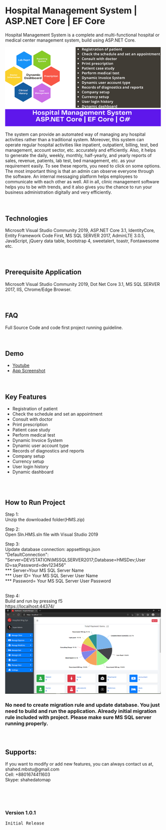 # Hospital Management System | ASP.NET Core | EF Core

Hospital Management System is a complete and multi-functional hospital or medical center management system, build using ASP.NET Core.<br/>

![Main Thumnail](https://github.com/shahedbd/Hospital-Management-System/blob/main/Resource/590x300.png)


The system can provide an automated way of managing any hospital activities rather than a traditional system. Moreover, this system can operate regular hospital activities like inpatient, outpatient, billing, test, bed management, account sector, etc. accurately and efficiently. Also, it helps to generate the daily, weekly, monthly, half-yearly, and yearly reports of sales, revenue, patients, lab test, bed management, etc. as your requirement easily. To see these reports, you need to click on some options. 
<br/>
The most important thing is that an admin can observe everyone through the software. An internal messaging platform helps employees to communicate with each other as well. All in all, clinic management software helps you to be with trends, and it also gives you the chance to run your business administration digitally and very efficiently.
<br/><br/><br/>




## Technologies
Microsoft Visual Studio Community 2019, ASP.NET Core 3.1, IdentityCore, Entity Framework Code First, MS SQL SERVER 2017, AdminLTE 3.0.5, JavaScript, jQuery data table, bootstrap 4, sweetalert, toastr, Fontawesome etc. <br/><br/><br/>

<h2>Prerequisite Application</h2>
Microsoft Visual Studio Community 2019, Dot Net Core 3.1, MS SQL SERVER 2017, IIS, Chrome/Edge Browser. <br/><br/><br/>


<h2>FAQ</h2>
Full Source Code and code first project running guideline. 
<br/><br/><br/>


## Demo
- [Youtube](https://youtu.be/63Oueiy1FTw)
- [App Screenshot](https://cutt.ly/IW6MDOP)
<br/><br/><br/>



<h2>Key Features </h2>
<ul>
<li>Registration of patient</li>
<li>Check the schedule and set an appointment</li>
<li>Consult with doctor</li>
<li>Print prescription</li>
<li>Patient case study</li>
<li>Perform medical test</li>
<li>Dynamic Invoice System</li>
<li>Dynamic user account type</li>
<li>Records of diagnostics and reports</li>
<li>Company setup</li>
<li>Currency setup</li>
<li>User login history</li>
<li>Dynamic dashboard</li> 
</ul>
<br/><br/>



<h2>How to Run Project</h2>

Step 1: <br/>
Unzip the downloaded folder(HMS.zip) <br/>

Step 2: <br/>
Open Sln.HMS.sln file with Visual Studio 2019 <br/>
 
Step 3: <br/>
Update database connection: appsettings.json <br/>
"DefaultConnection": "Server=DEVSTATION\\MSSQLSERVER2017;Database=HMSDev;User ID=sa;Password=dev123456" <br/>
*** Server=Your MS SQL Server Name  <br/>
*** User ID= Your MS SQL Server User Name <br/>
*** Password= Your MS SQL Server User Password <br/><br/>

Step 4: <br/>
Build and run by pressing f5 <br/>
https://localhost:44374/ <br/>
![Main Thumnail](https://github.com/shahedbd/Hospital-Management-System/blob/main/Resource/1.png)



### No need to create migration rule and update database. You just need to build and run the application. Already initial migration rule included with project. Please make sure MS SQL server running properly.  <br/><br/><br/>


<h2>Supports:</h2>
If you want to modify or add new features, you can always contact us at, 
shahed.mbstu@gmail.com <br/>
Cell: +8801674411603<br/>
Skype: shahedatomap<br/>

<br/><br/><br/>


<h3>Version 1.0.1</h3>
<pre>Initial Release</pre>
